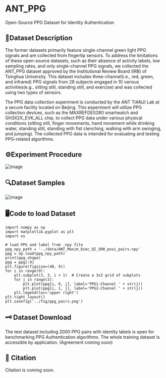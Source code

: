 # ANT_PPG
Open-Source PPG Dataset for Identity Authentication

## 📖Dataset Description
The former datasets primarily feature single-channel green light PPG signals and are collected from fingertip sensors. To address the limitations of these open-source datasets, such as their absence of activity labels, low sampling rates, and only single-channel PPG signals, we collected the ANT_PPG dataset approved by the Institutional Review Board (IRB) of Tsinghua University. This dataset includes three-channel(i.e., red, green, and infrared) PPG signals from 28 subjects engaged in 10 various activities(e.g., sitting still, standing still, and exercise) and was collected using two types of sensors.

The PPG data collection experiment is conducted by the ANT TIANJI Lab at a secure facility located on Beijing. This experiment will utilize PPG collection devices, such as the MAXREFDES280 smartwatch and GH3X2X\_EVK\_ALL chip, to collect PPG data under various physical conditions (sitting still, finger movements, hand movement while drinking water, standing still, standing with fist clenching, walking with arm swinging, and jumping). The collected PPG data is intended for evaluating and testing PPG-related algorithms.

## ⚙️Experiment Procedure
![image](https://github.com/user-attachments/assets/0a2a6f41-22c1-480c-9e7c-13b26b43a1b0)

## 🔍Dataset Samples
![image](https://github.com/user-attachments/assets/98ad4eb6-1e5c-45af-a932-2d5fad5db349)


## 🖥️Code to load Dataset
```
import numpy as np
import matplotlib.pyplot as plt
import os

# load PPG and label from .npy file
ppg_npy_path = '../data/ANT_Maxim_6sec_QI_500_posi_pairs.npy'
ppg = np.load(ppg_npy_path)
print(ppg.shape)
ppg = ppg[:9]
plt.figure(figsize=(40, 9))
for i in range(9):
    plt.subplot(3, 3, i + 1)  # Create a 3x3 grid of subplots
    for j in range(3):
        plt.plot(ppg[i, 0, j], label='PPG1-Channel ' + str(j))
        plt.plot(ppg[i, 1, j], label='PPG2-Channel ' + str(j))
    plt.legend(loc='upper right')
plt.tight_layout()
plt.savefig('../fig/ppg_pairs.png') 
```

## 🗝️ Dataset Download
The test dataset including 2000 PPG pairs with identity labels is open for benchmarking PPG Authentication algorithms.
The whole training dataset is accessible by application. (Agreement coming soon)

## 📄 Citation
Citation is coming soon.
